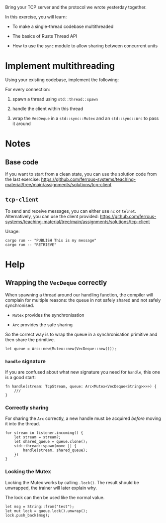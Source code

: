 Bring your TCP server and the protocol we wrote yesterday together.

In this exercise, you will learn:

-   To make a single-thread codebase multithreaded

-   The basics of Rusts Thread API

-   How to use the `sync` module to allow sharing between concurrent
    units

Implement multithreading
========================

Using your existing codebase, implement the following:

For every connection:

1.  spawn a thread using `std::thread::spawn`

2.  handle the client within this thread

3.  wrap the `VecDeque` in a `std::sync::Mutex` and an `std::sync::Arc`
    to pass it around

Notes
=====

Base code
---------

If you want to start from a clean state, you can use the solution code
from the last exercise:
<https://github.com/ferrous-systems/teaching-material/tree/main/assignments/solutions/tcp-client>

`tcp-client`
------------

To send and receive messages, you can either use `nc` or `telnet`.
Alternatively, you can use the client provided:
<https://github.com/ferrous-systems/teaching-material/tree/main/assignments/solutions/tcp-client>

Usage:

    cargo run -- "PUBLISH This is my message"
    cargo run -- "RETRIEVE"

Help
====

Wrapping the `VecDeque` correctly
---------------------------------

When spawning a thread around our handling function, the compiler will
complain for multiple reasons: the queue in not safely shared and not
safely synchronised.

-   `Mutex` provides the synchronisation

-   `Arc` provides the safe sharing

So the correct way is to wrap the queue in a synchronisation primitive
and then share the primitive.

    let queue = Arc::new(Mutex::new(VecDeque::new()));

### `handle` signature

If you are confused about what new signature you need for `handle`, this
one is a good start:

    fn handle(stream: TcpStream, queue: Arc<Mutex<VecDeque<String>>>>) {
        ///
    }

### Correctly sharing

For sharing the `Arc` correctly, a new handle must be acquired *before*
moving it into the thread.

    for stream in listener.incoming() {
        let stream = stream?;
        let shared_queue = queue.clone();
        std::thread::spawn(move || {
            handle(stream, shared_queue);
        })
    }

### Locking the Mutex

Locking the Mutex works by calling `.lock()`. The result should be
unwrapped, the trainer will later explain why.

The lock can then be used like the normal value.

    let msg = String::from("test");
    let mut lock = queue.lock().unwrap();
    lock.push_back(msg);
